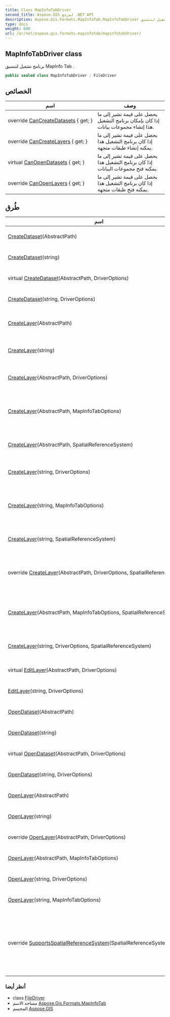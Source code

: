 ```yaml
---
title: Class MapInfoTabDriver
second_title: Aspose.GIS لمرجع .NET API
description: Aspose.Gis.Formats.MapInfoTab.MapInfoTabDriver فصل. برنامج تشغيل لتنسيق MapInfo Tab .
type: docs
weight: 600
url: /ar/net/aspose.gis.formats.mapinfotab/mapinfotabdriver/
---
```

## MapInfoTabDriver class

برنامج تشغيل لتنسيق MapInfo Tab .

```csharp
public sealed class MapInfoTabDriver : FileDriver
```

## الخصائص

| اسم | وصف |
| --- | --- |
| override [CanCreateDatasets](../../aspose.gis.formats.mapinfotab/mapinfotabdriver/cancreatedatasets/) { get; } | يحصل على قيمة تشير إلى ما إذا كان بإمكان برنامج التشغيل هذا إنشاء مجموعات بيانات. |
| override [CanCreateLayers](../../aspose.gis.formats.mapinfotab/mapinfotabdriver/cancreatelayers/) { get; } | يحصل على قيمة تشير إلى ما إذا كان برنامج التشغيل هذا يمكنه إنشاء طبقات متجهة. |
| virtual [CanOpenDatasets](../../aspose.gis/filedriver/canopendatasets/) { get; } | يحصل على قيمة تشير إلى ما إذا كان برنامج التشغيل هذا يمكنه فتح مجموعات البيانات. |
| override [CanOpenLayers](../../aspose.gis.formats.mapinfotab/mapinfotabdriver/canopenlayers/) { get; } | يحصل على قيمة تشير إلى ما إذا كان برنامج التشغيل هذا يمكنه فتح طبقات متجهة. |

## طُرق

| اسم | وصف |
| --- | --- |
| [CreateDataset](../../aspose.gis/filedriver/createdataset/)(AbstractPath) | لإنشاء مجموعة بيانات . |
| [CreateDataset](../../aspose.gis/filedriver/createdataset/)(string) | لإنشاء مجموعة بيانات . |
| virtual [CreateDataset](../../aspose.gis/filedriver/createdataset/)(AbstractPath, DriverOptions) | لإنشاء مجموعة بيانات . |
| [CreateDataset](../../aspose.gis/filedriver/createdataset/)(string, DriverOptions) | لإنشاء مجموعة بيانات . |
| [CreateLayer](../../aspose.gis/filedriver/createlayer/)(AbstractPath) | ينشئ الطبقة ويفتحها للإلحاق. |
| [CreateLayer](../../aspose.gis/filedriver/createlayer/)(string) | ينشئ الطبقة ويفتحها للإلحاق. |
| [CreateLayer](../../aspose.gis/filedriver/createlayer/)(AbstractPath, DriverOptions) | ينشئ الطبقة ويفتحها للإلحاق. |
| [CreateLayer](../../aspose.gis.formats.mapinfotab/mapinfotabdriver/createlayer/#createlayer_3)(AbstractPath, MapInfoTabOptions) | ينشئ طبقة ويفتحها لإضافة معالم جديدة . |
| [CreateLayer](../../aspose.gis/filedriver/createlayer/)(AbstractPath, SpatialReferenceSystem) | ينشئ الطبقة ويفتحها للإلحاق. |
| [CreateLayer](../../aspose.gis/filedriver/createlayer/)(string, DriverOptions) | ينشئ الطبقة ويفتحها للإلحاق. |
| [CreateLayer](../../aspose.gis.formats.mapinfotab/mapinfotabdriver/createlayer/#createlayer_9)(string, MapInfoTabOptions) | ينشئ طبقة ويفتحها لإضافة معالم جديدة . |
| [CreateLayer](../../aspose.gis/filedriver/createlayer/)(string, SpatialReferenceSystem) | ينشئ الطبقة ويفتحها للإلحاق. |
| override [CreateLayer](../../aspose.gis.formats.mapinfotab/mapinfotabdriver/createlayer/#createlayer_2)(AbstractPath, DriverOptions, SpatialReferenceSystem) | ينشئ طبقة ويفتحها لإضافة معالم جديدة . |
| [CreateLayer](../../aspose.gis.formats.mapinfotab/mapinfotabdriver/createlayer/#createlayer_4)(AbstractPath, MapInfoTabOptions, SpatialReferenceSystem) | ينشئ طبقة ويفتحها لإضافة معالم جديدة . |
| [CreateLayer](../../aspose.gis/filedriver/createlayer/)(string, DriverOptions, SpatialReferenceSystem) | ينشئ الطبقة ويفتحها للإلحاق. |
| virtual [EditLayer](../../aspose.gis/filedriver/editlayer/)(AbstractPath, DriverOptions) | يفتح طبقة للتحرير . |
| [EditLayer](../../aspose.gis/filedriver/editlayer/)(string, DriverOptions) | يفتح طبقة للتحرير . |
| [OpenDataset](../../aspose.gis/filedriver/opendataset/)(AbstractPath) | يفتح مجموعة البيانات . |
| [OpenDataset](../../aspose.gis/filedriver/opendataset/)(string) | يفتح مجموعة البيانات . |
| virtual [OpenDataset](../../aspose.gis/filedriver/opendataset/)(AbstractPath, DriverOptions) | يفتح مجموعة البيانات . |
| [OpenDataset](../../aspose.gis/filedriver/opendataset/)(string, DriverOptions) | يفتح مجموعة البيانات . |
| [OpenLayer](../../aspose.gis/filedriver/openlayer/)(AbstractPath) | يفتح الطبقة للقراءة . |
| [OpenLayer](../../aspose.gis/filedriver/openlayer/)(string) | يفتح الطبقة للقراءة . |
| override [OpenLayer](../../aspose.gis.formats.mapinfotab/mapinfotabdriver/openlayer/#openlayer_1)(AbstractPath, DriverOptions) | يفتح طبقة للقراءة . |
| [OpenLayer](../../aspose.gis.formats.mapinfotab/mapinfotabdriver/openlayer/#openlayer_2)(AbstractPath, MapInfoTabOptions) | يفتح طبقة للقراءة . |
| [OpenLayer](../../aspose.gis/filedriver/openlayer/)(string, DriverOptions) | يفتح الطبقة للقراءة . |
| [OpenLayer](../../aspose.gis.formats.mapinfotab/mapinfotabdriver/openlayer/#openlayer_5)(string, MapInfoTabOptions) | يفتح طبقة للقراءة . |
| override [SupportsSpatialReferenceSystem](../../aspose.gis.formats.mapinfotab/mapinfotabdriver/supportsspatialreferencesystem/)(SpatialReferenceSystem) | تحديد ما إذا كان نظام الإسناد المكاني المحدد مدعومًا من قبل برنامج التشغيل. |

### أنظر أيضا

* class [FileDriver](../../aspose.gis/filedriver/)
* مساحة الاسم [Aspose.Gis.Formats.MapInfoTab](../../aspose.gis.formats.mapinfotab/)
* المجسم [Aspose.GIS](../../)



